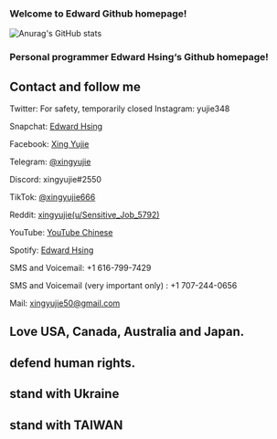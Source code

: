 ### Welcome to Edward Github homepage!
![Anurag's GitHub stats](https://github-readme-stats.vercel.app/api?username=xingyujie&show_icons=true&theme=radical)
### Personal programmer Edward Hsing‘s Github homepage!
## Contact and follow me
Twitter: For safety, temporarily closed
Instagram: yujie348 

Snapchat: [Edward Hsing](https://www.snapchat.com/add/xingyujie50?share_id=XQ8dG5mh_CI&locale=en-US) 

Facebook: [Xing Yujie](https://www.facebook.com/xingyujie50) 

Telegram: [@xingyujie](https://t.me/xingyujie)

Discord: xingyujie#2550 

TikTok: [@xingyujie666](https://tiktok.com/@xingyujie666) 

Reddit: [xingyujie(u/Sensitive_Job_5792)](https://www.reddit.com/u/Sensitive_Job_5792?utm_medium=android_app&utm_source=share) 

YouTube: [YouTube Chinese](https://youtube.com/channel/UCIPtEPclvYjDSgJCehyS48g) 

Spotify: [Edward Hsing](https://open.spotify.com/user/31t25zuf52aqdft4c3voija46hu4?si=gYflcD8DSnSfr5tjx0Ftkw&utm_source=copy-link) 

SMS and Voicemail: +1 616-799-7429

SMS and Voicemail (very important only) : +1 707-244-0656

Mail: xingyujie50@gmail.com

## Love USA, Canada, Australia and Japan. 
## defend human rights.
## stand with Ukraine 
## stand with TAIWAN
